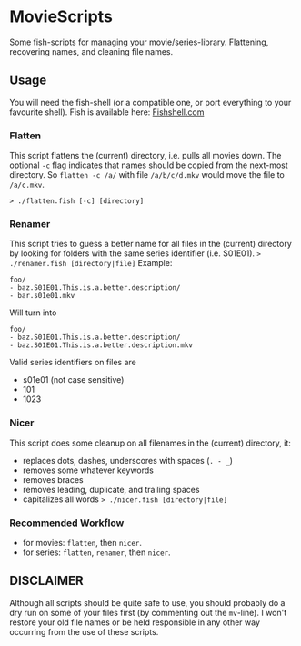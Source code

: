 # MovieScripts
Some fish-scripts for managing your movie/series-library. Flattening, recovering names, and cleaning file names.

## Usage
You will need the fish-shell (or a compatible one, or port everything to your favourite shell). Fish is available here:
[Fishshell.com](http://fishshell.com/)

### Flatten
This script flattens the (current) directory, i.e. pulls all movies down.
The optional ```-c``` flag indicates that names should be copied from the
next-most directory. So ```flatten -c /a/``` with file ```/a/b/c/d.mkv``` would move the file to ```/a/c.mkv```.

`> ./flatten.fish [-c] [directory]`

### Renamer
This script tries to guess a better name for all files in the (current) directory by looking for folders with the same series identifier (i.e. S01E01).
`> ./renamer.fish [directory|file]`
Example:
```
foo/
- baz.S01E01.This.is.a.better.description/
- bar.s01e01.mkv
```
Will turn into
```
foo/
- baz.S01E01.This.is.a.better.description/
- baz.S01E01.This.is.a.better.description.mkv
```
Valid series identifiers on files are 
- s01e01 (not case sensitive)
- 101
- 1023

### Nicer
This script does some cleanup on all filenames in the (current) directory, it:
- replaces dots, dashes, underscores with spaces (`. - _`)
- removes some whatever keywords
- removes braces
- removes leading, duplicate, and trailing spaces
- capitalizes all words
`> ./nicer.fish [directory|file]`

### Recommended Workflow
- for movies: `flatten`, then `nicer`.
- for series: `flatten`, `renamer`, then `nicer`.

## DISCLAIMER
Although all scripts should be quite safe to use, you should probably do a dry run on some of your files first (by commenting out the `mv`-line). I won't restore your old file names or be held responsible in any other way occurring from the use of these scripts.
